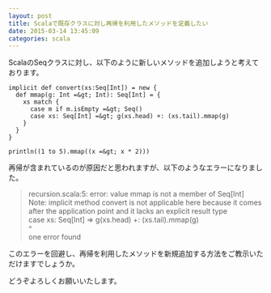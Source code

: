 ```yaml
---
layout: post
title: Scalaで既存クラスに対し再帰を利用したメソッドを定義したい
date: 2015-03-14 13:45:09
categories: scala
---
```

<p>ScalaのSeqクラスに対し、以下のように新しいメソッドを追加しようと考えております。</p>

```
implicit def convert(xs:Seq[Int]) = new {
  def mmap(g: Int =&gt; Int): Seq[Int] = {
    xs match {
      case m if m.isEmpty =&gt; Seq()
      case xs: Seq[Int] =&gt; g(xs.head) +: (xs.tail).mmap(g)
    }
  }
}

println((1 to 5).mmap((x =&gt; x * 2)))
```

<p>再帰が含まれているのが原因だと思われますが、以下のようなエラーになりました。</p>

<blockquote>
  <p>recursion.scala:5: error: value mmap is not a member of Seq[Int]<br>
   Note: implicit method convert is not applicable here because it comes after the application point and it lacks an explicit result type<br>
        case xs: Seq[Int] => g(xs.head) +: (xs.tail).mmap(g)<br>
                                                     ^<br>
  one error found</p>
</blockquote>

<p>このエラーを回避し、再帰を利用したメソッドを新規追加する方法をご教示いただけますでしょうか。</p>

<p>どうぞよろしくお願いいたします。</p>
